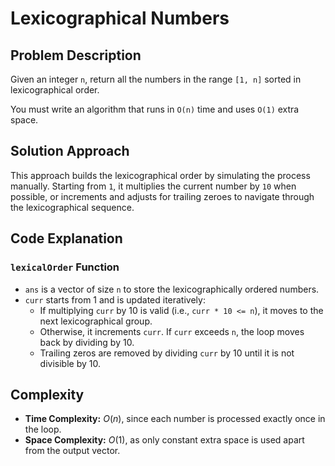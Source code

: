 # Lexicographical Numbers

## Problem Description

Given an integer `n`, return all the numbers in the range `[1, n]` sorted in lexicographical order. 

You must write an algorithm that runs in `O(n)` time and uses `O(1)` extra space. 

## Solution Approach

This approach builds the lexicographical order by simulating the process manually. Starting from `1`, it multiplies the current number by `10` when possible, or increments and adjusts for trailing zeroes to navigate through the lexicographical sequence.

## Code Explanation

### `lexicalOrder` Function

- `ans` is a vector of size `n` to store the lexicographically ordered numbers.
- `curr` starts from 1 and is updated iteratively:
  - If multiplying `curr` by 10 is valid (i.e., `curr * 10 <= n`), it moves to the next lexicographical group.
  - Otherwise, it increments `curr`. If `curr` exceeds `n`, the loop moves back by dividing by 10.
  - Trailing zeros are removed by dividing `curr` by 10 until it is not divisible by 10.

## Complexity

- **Time Complexity:** $O(n)$, since each number is processed exactly once in the loop.
- **Space Complexity:** $O(1)$, as only constant extra space is used apart from the output vector.
